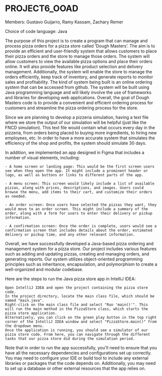 # PROJECT6_OOAD

Members: Gustavo Guijarro, Ramy Kassam, Zachary Remer

Choice of code language: Java

The purpose of this project is to create a program that can manage and process pizza orders for a pizza store called ‘Dough Masters’. The aim is to provide an efficient and user-friendly system that allows customers to place their pizza orders and the store to manage those orders.
The system will allow customers to view the available pizza options and place their orders online. It will also provide features like product selection and delivery management. Additionally, the system will enable the store to manage the orders efficiently, keep track of inventory, and generate reports to monitor sales and profitability.
The kind of system being built is an online ordering system that can be accessed from github. The system will be built using Java programming language and will likely involve the use of frameworks and libraries for developing web applications.
Overall, the goal of Dough Masters code is to provide a convenient and efficient ordering process for customers and streamline the pizza ordering process for the store.

Since we are planning to develop a pizzeria simulation, having a text file where we store the output of our simulation will be helpful (just like the FNCD simulation). This text file would contain what occurs every day in the pizzeria, from orders being placed to buying more ingredients, to hiring new employees, etc. In order to have a more accurate system that simulates the efficiency of the shop and profits, the system should simulate 30 days. 

In addition, we implemented an app designed in Figma that includes a number of visual elements, including:

    - A home screen or landing page: This would be the first screen users see when they open the app. It might include a prominent header or logo, as well as buttons or links to different parts of the app.

    - A menu screen: This screen would likely include a list of available pizzas, along with prices, descriptions, and images. Users could browse the menu, add items to their cart, and customize their orders as needed.

    - An order screen: Once users have selected the pizzas they want, they would move to an order screen. This might include a summary of the order, along with a form for users to enter their delivery or pickup information.

    - A confirmation screen: Once the order is complete, users would see a confirmation screen that includes details about the order, estimated delivery or pickup time, and any other relevant information.


Overall, we have successfully developed a Java-based pizza ordering and management system for a pizza store. Our project includes various features such as adding and updating pizzas, creating and managing orders, and generating reports. Our system utilizes object-oriented programming principles such as inheritance, encapsulation, and polymorphism to create a well-organized and modular codebase.


Here are the steps to run the Java pizza store app in IntelliJ IDEA:

    Open IntelliJ IDEA and open the project containing the pizza store code.
    In the project directory, locate the main class file, which should be named "main.java".
    Right-click on the main class file and select "Run 'main()'". This will run the main method in the PizzaStore class, which starts the pizza store application.
    Alternatively, you can click on the green play button in the top right corner of the IntelliJ IDEA window and select "PizzaStore.main()" from the dropdown menu.
    Once the application is running, you should see a simulator of our pizza store code. From here, you can navigate through the different tasks that our pizza store did during the simulation period.
    

Note that in order to run the app successfully, you'll need to ensure that you have all the necessary dependencies and configurations set up correctly. You may need to configure your IDE or build tool to include any external libraries or packages that the code depends on. Additionally, you may need to set up a database or other external resources that the app relies on.
